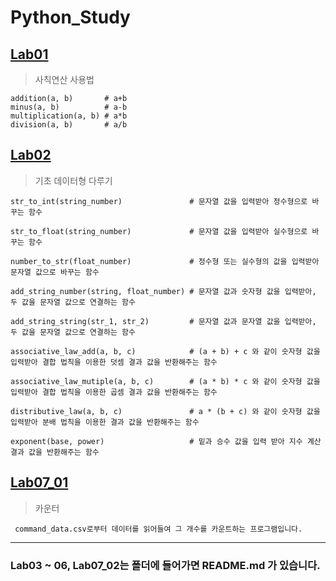 # Python_Study

## [Lab01](https://github.com/tjrwlgns1198/Python_Study/tree/master/lab_1_windows/windows)
> 사칙연산 사용법

```
addition(a, b)       # a+b
minus(a, b)          # a-b
multiplication(a, b) # a*b
division(a, b)       # a/b
```

## [Lab02](https://github.com/tjrwlgns1198/Python_Study/tree/master/lab_2/windows)
> 기초 데이터형 다루기

```
str_to_int(string_number)               # 문자열 값을 입력받아 정수형으로 바꾸는 함수

str_to_float(string_number)             # 문자열 값을 입력받아 실수형으로 바꾸는 함수

number_to_str(float_number)             # 정수형 또는 실수형의 값을 입력받아 문자열 값으로 바꾸는 함수

add_string_number(string, float_number) # 문자열 값과 숫자형 값을 입력받아, 두 값을 문자열 값으로 연결하는 함수

add_string_string(str_1, str_2)         # 문자열 값과 문자열 값을 입력받아, 두 값을 문자열 값으로 연결하는 함수

associative_law_add(a, b, c)            # (a + b) + c 와 같이 숫자형 값을 입력받아 결합 법칙을 이용한 덧셈 결과 값을 반환해주는 함수

associative_law_mutiple(a, b, c)        # (a * b) * c 와 같이 숫자형 값을 입력받아 결합 법칙을 이용한 곱셈 결과 값을 반환해주는 함수

distributive_law(a, b, c)               # a * (b + c) 와 같이 숫자형 값을 입력받아 분배 법칙을 이용한 결과 값을 반환해주는 함수

exponent(base, power)                   # 밑과 승수 값을 입력 받아 지수 계산 결과 값을 반환해주는 함수
```

## [Lab07_01](https://github.com/tjrwlgns1198/Python_Study/tree/master/lab_7_1)
> 카운터

```
 command_data.csv로부터 데이터를 읽어들여 그 개수를 카운트하는 프로그램입니다.
```

---
### Lab03 ~ 06, Lab07_02는 폴더에 들어가면 README.md 가 있습니다.
